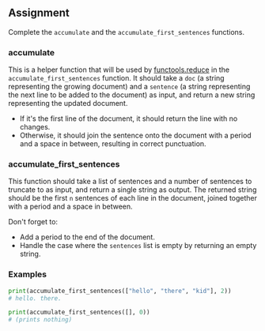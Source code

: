 ## Assignment

Complete the `accumulate` and the `accumulate_first_sentences` functions.

### accumulate

This is a helper function that will be used by [functools.reduce](https://docs.python.org/3/library/functools.html#functools.reduce) in the `accumulate_first_sentences` function. It should take a `doc` (a string representing the growing document) and a `sentence` (a string representing the next line to be added to the document) as input, and return a new string representing the updated document.

- If it's the first line of the document, it should return the line with no changes.
- Otherwise, it should join the sentence onto the document with a period and a space in between, resulting in correct punctuation.

### accumulate_first_sentences

This function should take a list of sentences and a number of sentences to truncate to as input, and return a single string as output. The returned string should be the first `n` sentences of each line in the document, joined together with a period and a space in between.

Don't forget to:

- Add a period to the end of the document.
- Handle the case where the `sentences` list is empty by returning an empty string.

### Examples

```py
print(accumulate_first_sentences(["hello", "there", "kid"], 2))
# hello. there.
```

```py
print(accumulate_first_sentences([], 0))
# (prints nothing)
```
